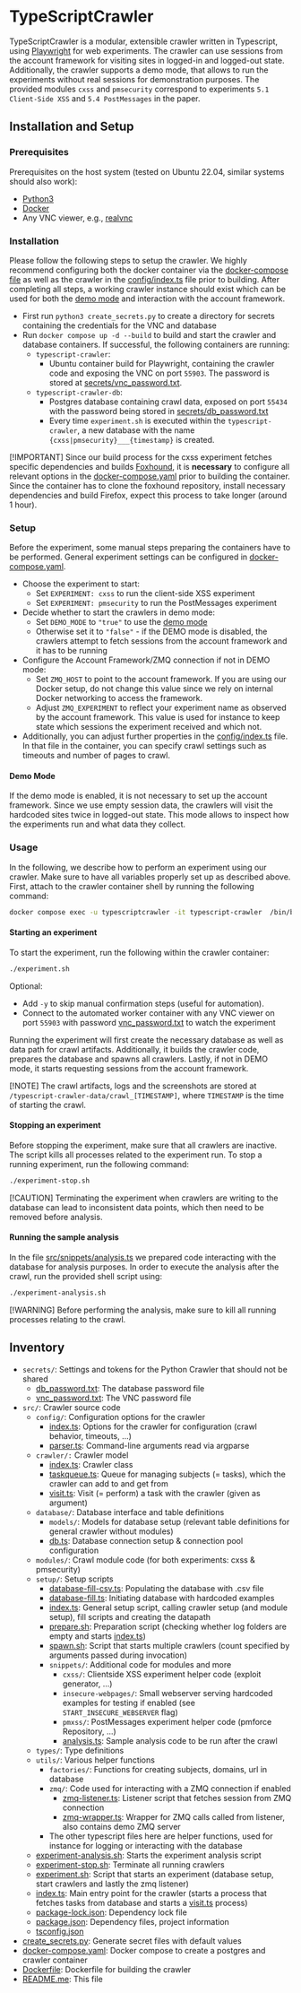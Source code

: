 # TypeScriptCrawler

TypeScriptCrawler is a modular, extensible crawler written in Typescript, using [Playwright](https://playwright.dev/) for web experiments. The crawler can use sessions from the account framework for visiting sites in logged-in and logged-out state. Additionally, the crawler supports a demo mode, that allows to run the experiments without real sessions for demonstration purposes.
The provided modules `cxss` and `pmsecurity` correspond to experiments `5.1 Client-Side XSS` and `5.4 PostMessages` in the paper.

## Installation and Setup

### Prerequisites

Prerequisites on the host system (tested on Ubuntu 22.04, similar systems should also work):
- [Python3](https://www.python.org/downloads/)
- [Docker](https://docs.docker.com/get-docker/)
- Any VNC viewer, e.g., [realvnc](https://www.realvnc.com/de/connect/download/viewer/)

### Installation

Please follow the following steps to setup the crawler. We highly recommend configuring both the docker container via the [docker-compose file](docker-compose.yaml) as well as the crawler in the [config/index.ts](src/config/index.ts) file prior to building. After completing all steps, a working crawler instance should exist which can be used for both the [demo mode](#demo-mode) and interaction with the account framework.

- First run `python3 create_secrets.py` to create a directory for secrets containing the credentials for the VNC and database
- Run `docker compose up -d --build` to build and start the crawler and database containers. If successful, the following containers are running:
  - `typescript-crawler`:
    - Ubuntu container build for Playwright, containing the crawler code and exposing the VNC on port `55903`. The password is stored at [secrets/vnc_password.txt](secrets/vnc_password.txt).
  - `typescript-crawler-db`:
    - Postgres database containing crawl data, exposed on port `55434` with the password being stored in [secrets/db_password.txt](secrets/db_password.txt)
    - Every time `experiment.sh` is executed within the `typescript-crawler`, a new database with the name `{cxss|pmsecurity}___{timestamp}` is created.

[!IMPORTANT]
Since our build process for the cxss experiment fetches specific dependencies and builds [Foxhound](https://github.com/SAP/project-foxhound), it is **necessary** to configure all relevant options in the [docker-compose.yaml](docker-compose.yaml) prior to building the container. Since the container has to clone the foxhound repository, install necessary dependencies and build Firefox, expect this process to take longer (around 1 hour).

### Setup

Before the experiment, some manual steps preparing the containers have to be performed. General experiment settings can be configured in [docker-compose.yaml](docker-compose.yaml).

- Choose the experiment to start:
  - Set `EXPERIMENT: cxss` to run the client-side XSS experiment
  - Set `EXPERIMENT: pmsecurity` to run the PostMessages experiment
- Decide whether to start the crawlers in demo mode:
  - Set `DEMO_MODE` to `"true"` to use the [demo mode](#demo-mode)
  - Otherwise set it to `"false"` - if the DEMO mode is disabled, the crawlers attempt to fetch sessions from the account framework and it has to be running
- Configure the Account Framework/ZMQ connection if not in DEMO mode:
  - Set `ZMQ_HOST` to point to the account framework. If you are using our Docker setup, do not change this value since we rely on internal Docker networking to access the framework.
  - Adjust `ZMQ_EXPERIMENT` to reflect your experiment name as observed by the account framework. This value is used for instance to keep state which sessions the experiment received and which not.
- Additionally, you can adjust further properties in the [config/index.ts](src/config/index.ts) file. In that file in the container, you can specify crawl settings such as timeouts and number of pages to crawl.

#### Demo Mode

If the demo mode is enabled, it is not necessary to set up the account framework. Since we use empty session data, the crawlers will visit the hardcoded sites twice in logged-out state. This mode allows to inspect how the experiments run and what data they collect.

### Usage

In the following, we describe how to perform an experiment using our crawler. Make sure to have all variables properly set up as described above. First, attach to the crawler container shell by running the following command:

```bash
docker compose exec -u typescriptcrawler -it typescript-crawler  /bin/bash
```

#### Starting an experiment

To start the experiment, run the following within the crawler container:

```bash
./experiment.sh
```

Optional:
  - Add `-y` to skip manual confirmation steps (useful for automation).
  - Connect to the automated worker container with any VNC viewer on port `55903` with password [vnc_password.txt](secrets/vnc_password.txt) to watch the experiment

Running the experiment will first create the necessary database as well as data path for crawl artifacts. Additionally, it builds the crawler code, prepares the database and spawns all crawlers. Lastly, if not in DEMO mode, it starts requesting sessions from the account framework.


[!NOTE]
The crawl artifacts, logs and the screenshots are stored at `/typescript-crawler-data/crawl_[TIMESTAMP]`, where `TIMESTAMP` is the time of starting the crawl.

#### Stopping an experiment

Before stopping the experiment, make sure that all crawlers are inactive. The script kills all processes related to the experiment run. To stop a running experiment, run the following command:

```bash
./experiment-stop.sh
```

[!CAUTION]
Terminating the experiment when crawlers are writing to the database can lead to inconsistent data points, which then need to be removed before analysis.

#### Running the sample analysis

In the file [src/snippets/analysis.ts](src/snippets/analysis.ts) we prepared code interacting with the database for analysis purposes. In order to execute the analysis after the crawl, run the provided shell script using:

```bash
./experiment-analysis.sh
```

[!WARNING]
Before performing the analysis, make sure to kill all running processes relating to the crawl. 

## Inventory

- `secrets/`: Settings and tokens for the Python Crawler that should not be shared
  - [db_password.txt](secrets/db_password.txt): The database password file
  - [vnc_password.txt](secrets/vnc_password.txt): The VNC password file
- `src/`: Crawler source code
  - `config/`: Configuration options for the crawler
    - [index.ts](src/config/index.ts): Options for the crawler for configuration (crawl behavior, timeouts, ...)
    - [parser.ts](src/config/parser.ts): Command-line arguments read via argparse
  - `crawler/:` Crawler model
    - [index.ts](src/crawler/index.ts): Crawler class
    - [taskqueue.ts](src/crawler/taskqueue.ts): Queue for managing subjects (= tasks), which the crawler can add to and get from
    - [visit.ts](src/crawler/visit.ts): Visit (= perform) a task with the crawler (given as argument)
  - `database/`: Database interface and table definitions
    - `models/`: Models for database setup (relevant table definitions for general crawler without modules)
    - [db.ts](src/database/db.ts): Database connection setup & connection pool configuration
  - `modules/`: Crawl module code (for both experiments: cxss & pmsecurity)
  - `setup/`: Setup scripts
    - [database-fill-csv.ts](src/setup/database-fill-csv.ts): Populating the database with .csv file
    - [database-fill.ts](src/setup/database-fill.ts): Initiating database with hardcoded examples
    - [index.ts](src/setup/index.ts): General setup script, calling crawler setup (and module setup), fill scripts and creating the datapath
    - [prepare.sh](src/setup/prepare.sh): Preparation script (checking whether log folders are empty and starts [index.ts](src/setup/index.ts))
    - [spawn.sh](src/setup/spawn.sh): Script that starts multiple crawlers (count specified by arguments passed during invocation)
    - `snippets/`: Additional code for modules and more
      - `cxss/`: Clientside XSS experiment helper code (exploit generator, ...)
      - `insecure-webpages/`: Small webserver serving hardcoded examples for testing if enabled (see `START_INSECURE_WEBSERVER` flag)
      - `pmxss/`: PostMessages experiment helper code (pmforce Repository, ...)
      - [analysis.ts](src/snippets/analysis.ts): Sample analysis code to be run after the crawl
  - `types/`: Type definitions
  - `utils/`: Various helper functions
    - `factories/`: Functions for creating subjects, domains, url in database
    - `zmq/`: Code used for interacting with a ZMQ connection if enabled
      - [zmq-listener.ts](src/utils/zmq/zmq-listener.ts): Listener script that fetches session from ZMQ connection
      - [zmq-wrapper.ts](src/utils/zmq/zmq-wrapper.ts): Wrapper for ZMQ calls called from listener, also contains demo ZMQ server
    - The other typescript files here are helper functions, used for instance for logging or interacting with the database
  - [experiment-analysis.sh](src/experiment-analysis.sh): Starts the experiment analysis script
  - [experiment-stop.sh](src/experiment-stop.sh): Terminate all running crawlers
  - [experiment.sh](src/experiment.sh): Script that starts an experiment (database setup, start crawlers and lastly the zmq listener)
  - [index.ts](src/index.ts): Main entry point for the crawler (starts a process that fetches tasks from database and starts a [visit.ts](src/crawler/visit.ts) process)
  - [package-lock.json](src/package-lock.json): Dependency lock file
  - [package.json](src/package.json): Dependency files, project information
  - [tsconfig.json](src/tsconfig.json)
- [create_secrets.py](create_secrets.py): Generate secret files with default values
- [docker-compose.yaml](docker-compose.yaml): Docker compose to create a postgres and crawler container
- [Dockerfile](Dockerfile): Dockerfile for building the crawler
- [README.me](README.md): This file
